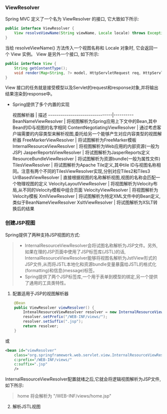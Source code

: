 ### ViewResolver
Spring MVC 定义了一个名为 ViewResolver 的接口, 它大致如下所示:
```java
public interface ViewResolver {
    View resolveViewName(String viewName, Locale locale) throws Exception;
}
```
当给 resolveViewName() 方法传入一个视图名称和 Locale 对象时, 它会返回一个 View 实例。 View 是另外一个接口, 如下所示:
```java
public interface View {
    String getContentType();
    void render(Map<String, ?> model, HttpServletRequest req, HttpServletResponse resp) throws Exception;
}
```
View 接口的任务就是接受模型以及Servlet的request和response对象,并将输出结果渲染到response中。

- Spring提供了多个内置的实现

  视图解析器                     |  描述
--------------------------------|----------
BeanNameViewResolver            | 将视图解析为Spring应用上下文中的Bean,其中Bean的ID与视图的名字相同
ContentNegotiatingViewResolver  | 通过考虑客户端需要的内容类型来解析视图,委托给另一个能够产生对应内容类型的视图解析器
FreeMarkerViewResolver          | 将试图解析为FreeMarker模板
InternalResourceViewResolver    | 将视图解析为Web应用的内部资源(一般为JSP)
JasperReportsViewResolver       | 将试图解析为JasperReports定义
ResourceBundleViewResolver      | 将试图解析为资源bundle(一般为属性文件)
TilesViewResolver               | 将试图解析为Apache Tile定义,其中tile ID与视图名称相同。注意有两个不同的TilesViewResolver实现,分别对应Tiles2和Tiles3
UrlBasedViewResolver            | 直接根据视图的名称解析视图,视图的名称会匹配一个物理视图的定义
VelocityLayoutViewResolver      | 将视图解析为Velocity布局,从不同的Velocity模板中组合页面
VelocityViewResolver            | 将视图解析为Velocity模板
XmlViewResolver                 | 将试图解析为特定XML文件中的Bean定义,类似于BeanNameViewResolver
XsltViewResolver                | 将试图解析为XSLT转换后的结果

### 创建JSP视图

Spring提供了两种支持JSP视图的方式:
> - InternalResourceViewResolver会将试图名称解析为JSP文件。另外,如果在理的JSP页面中使用了JSP标签库(JSTL)的话,
>   InternalResourceViewResolver能够将视图名解析为JstlView形式的JSP文件,从而将JSTL本地化和资源bundle变量暴露给JSTL的格式化(formatting)和信息(message)标签。
> - Spring提供了两个JSP标签库,一个用于表单到模型的绑定,另一个提供了通用的工具类特性。

1. 配置适用于JSP的视图解析器
```java
    @Bean
    public ViewResolver viewResolver() {
        IntenalResourceViewResolver resolver = new InternalResourceViewResolver();
        resolver.setPrefix("/WEB-INF/views/");
        resolver.setSuffix(".jsp");
        return resolver;
    }
```
或
```xml
<bean id="viewResolver"
    class="org.springframework.web.servlet.view.InternalResourceViewResolver"
    c:prefix="/WEB-INF/views/"
    c:suffix=".jsp"
    />
```
InternalResourceViewResolver配置就绪之后,它就会将逻辑视图解析为JSP文件,如下所示:
> home 将会解析为 "/WEB-INF/views/home.jsp"

2. 解析JSTL视图
